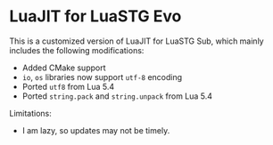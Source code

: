 # LuaJIT for LuaSTG Evo

This is a customized version of LuaJIT for LuaSTG Sub, which mainly includes the following modifications:
* Added CMake support
* `io`, `os` libraries now support `utf-8` encoding
* Ported `utf8` from Lua 5.4
* Ported `string.pack` and `string.unpack` from Lua 5.4

Limitations:

* I am lazy, so updates may not be timely.
